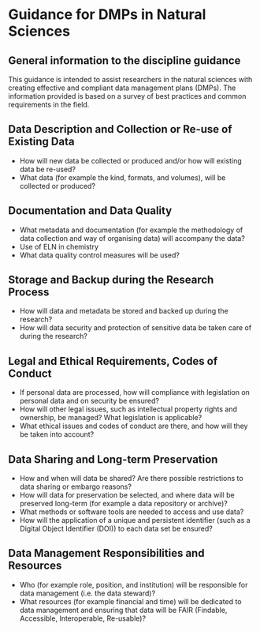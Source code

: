 # Guidance for DMPs in Natural Sciences

## General information to the discipline guidance

This guidance is intended to assist researchers in the natural sciences with creating effective and compliant data management plans (DMPs). The information provided is based on a survey of best practices and common requirements in the field.

## Data Description and Collection or Re-use of Existing Data

- How will new data be collected or produced and/or how will existing data be re-used?
- What data (for example the kind, formats, and volumes), will be collected or produced?

## Documentation and Data Quality

- What metadata and documentation (for example the methodology of data collection and way of organising data) will accompany the data?
- Use of ELN in chemistry
- What data quality control measures will be used?

## Storage and Backup during the Research Process
- How will data and metadata be stored and backed up during the research?
- How will data security and protection of sensitive data be taken care of during the research?

## Legal and Ethical Requirements, Codes of Conduct

- If personal data are processed, how will compliance with legislation on personal data and on security be ensured?
- How will other legal issues, such as intellectual property rights and ownership, be managed? What legislation is applicable?
- What ethical issues and codes of conduct are there, and how will they be taken into account?

## Data Sharing and Long-term Preservation
- How and when will data be shared? Are there possible restrictions to data sharing or embargo reasons?
- How will data for preservation be selected, and where data will be preserved long-term (for example a data repository or archive)?
- What methods or software tools are needed to access and use data?
- How will the application of a unique and persistent identifier (such as a Digital Object Identifier (DOI)) to each data set be ensured?

## Data Management Responsibilities and Resources
- Who (for example role, position, and institution) will be responsible for data management (i.e. the data steward)?
- What resources (for example financial and time) will be dedicated to data management and ensuring that data will be FAIR (Findable, Accessible, Interoperable, Re-usable)?
